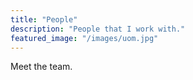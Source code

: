 ```yaml
---
title: "People"
description: "People that I work with."
featured_image: "/images/uom.jpg"
---
```


Meet the team.
